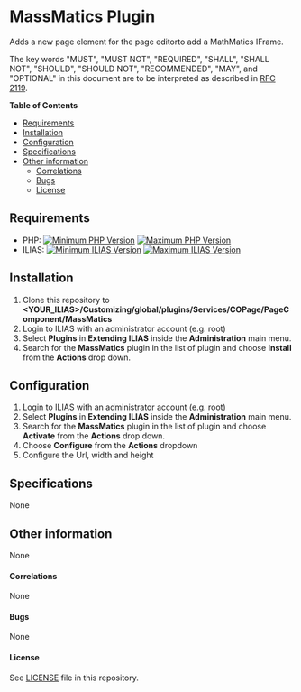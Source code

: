 # MassMatics Plugin

Adds a new page element for the page editorto add a MathMatics IFrame.

The key words "MUST", "MUST NOT", "REQUIRED", "SHALL", "SHALL NOT", "SHOULD",
"SHOULD NOT", "RECOMMENDED", "MAY", and "OPTIONAL"
in this document are to be interpreted as described in
[RFC 2119](https://www.ietf.org/rfc/rfc2119.txt).

**Table of Contents**

* [Requirements](#requirements)
* [Installation](#installation)
* [Configuration](#configuration)
* [Specifications](#specifications)
* [Other information](#other-information)
    * [Correlations](#correlations)
    * [Bugs](#bugs)
    * [License](#license)

## Requirements

* PHP: [![Minimum PHP Version](https://img.shields.io/badge/Minimum_PHP-7.2.x-blue.svg)](https://php.net/) [![Maximum PHP Version](https://img.shields.io/badge/Maximum_PHP-7.4.x-blue.svg)](https://php.net/)
* ILIAS: [![Minimum ILIAS Version](https://img.shields.io/badge/Minimum_ILIAS-5.4-orange.svg)](https://ilias.de/) [![Maximum ILIAS Version](https://img.shields.io/badge/Maximum_ILIAS-7.x-orange.svg)](https://ilias.de/)

## Installation

1. Clone this repository to **<YOUR_ILIAS>/Customizing/global/plugins/Services/COPage/PageComponent/MassMatics**
2. Login to ILIAS with an administrator account (e.g. root)
3. Select **Plugins** in **Extending ILIAS** inside the **Administration** main menu.
4. Search for the **MassMatics** plugin in the list of plugin and choose **Install** from the **Actions** drop down.

## Configuration

1. Login to ILIAS with an administrator account (e.g. root)
2. Select **Plugins** in **Extending ILIAS** inside the **Administration** main menu.
3. Search for the **MassMatics** plugin in the list of plugin and choose **Activate** from the **Actions** drop down.
4. Choose **Configure** from the **Actions** dropdown
5. Configure the Url, width and height

## Specifications

None

## Other information

None

#### Correlations

None

#### Bugs

None

#### License

See [LICENSE](./LICENSE) file in this repository.
